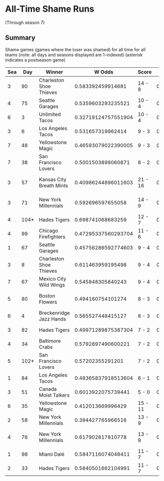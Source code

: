 # All-Time Shame Runs
(Through season 7)

## Summary



Shame games (games where the loser was shamed) for all time for all teams (note: all days and seasons displayed are 1-indexed) (asterisk indicates a postseason game)


| Sea | Day | Winner | W Odds | Score | L Odds | Loser | 
| ------ |------ |------ |------ |------ |------ |------ |
| 3 | 90 | Charleston Shoe Thieves | 0.583392459914681 | 14 - 8 | 0.41660754008531803 | Yellowstone Magic | 
| 4 | 75 | Seattle Garages | 0.5359603293235521 | 10 - 4 | 0.464039670676448 | Philly Pies | 
| 6 | 3 | Unlimited Tacos | 0.32719124757551904 | 10 - 4 | 0.67280875242448 | Breckenridge Jazz Hands | 
| 3 | 6 | Los Angeles Tacos | 0.531657319962414 | 9 - 3 | 0.46834268003758506 | Chicago Firefighters | 
| 7 | 48 | Yellowstone Magic | 0.46593079022390005 | 9 - 3 | 0.5340692097760991 | Mexico City Wild Wings | 
| 7 | 38 | San Francisco Lovers | 0.5001503899060871 | 8 - 2 | 0.49984961009391304 | New York Millennials | 
| 3 | 57 | Kansas City Breath Mints | 0.40986244896011603 | 21 - 16 | 0.5901375510398831 | Charleston Shoe Thieves | 
| 3 | 71 | New York Millennials | 0.592696597655058 | 14 - 9 | 0.40730340234494106 | San Francisco Lovers | 
| 4 | 104* | Hades Tigers | 0.698741068683259 | 12 - 7 | 0.30125893131674003 | Canada Moist Talkers | 
| 4 | 99 | Chicago Firefighters | 0.47295337560293704 | 11 - 6 | 0.5270466243970621 | New York Millennials | 
| 1 | 67 | Seattle Garages | 0.45756286592774603 | 9 - 4 | 0.542437134072253 | Mexico City Wild Wings | 
| 3 | 8 | Charleston Shoe Thieves | 0.611463959195498 | 9 - 4 | 0.38853604080450105 | Dallas Steaks | 
| 7 | 67 | Mexico City Wild Wings | 0.545848305840243 | 9 - 4 | 0.45415169415975604 | Yellowstone Magic | 
| 5 | 80 | Boston Flowers | 0.494160754101274 | 8 - 3 | 0.5058392458987251 | Charleston Shoe Thieves | 
| 6 | 4 | Breckenridge Jazz Hands | 0.565527448415127 | 8 - 3 | 0.434472551584872 | Unlimited Tacos | 
| 3 | 82 | Hades Tigers | 0.49971289875387304 | 7 - 2 | 0.5002871012461261 | Hellmouth Sunbeams | 
| 4 | 34 | Baltimore Crabs | 0.5792897490600221 | 7 - 2 | 0.42071025093997705 | Philly Pies | 
| 5 | 102* | San Francisco Lovers | 0.57202355291201 | 7 - 2 | 0.42797644708798904 | Dallas Steaks | 
| 1 | 84 | Los Angeles Tacos | 0.48365837918513604 | 6 - 1 | 0.516341620814863 | New York Millennials | 
| 3 | 51 | Canada Moist Talkers | 0.6013922075739441 | 5 - 0 | 0.39860779242605504 | Breckenridge Jazz Hands | 
| 6 | 35 | Yellowstone Magic | 0.412013669996429 | 15 - 11 | 0.58798633000357 | Canada Moist Talkers | 
| 2 | 58 | New York Millennials | 0.394427765966516 | 13 - 9 | 0.605572234033483 | Yellowstone Magic | 
| 4 | 76 | New York Millennials | 0.617902817810778 | 13 - 9 | 0.382097182189221 | Charleston Shoe Thieves | 
| 1 | 98 | Miami Dalé | 0.5847116074048411 | 11 - 7 | 0.41528839259515804 | Seattle Garages | 
| 2 | 33 | Hades Tigers | 0.5840501662104991 | 11 - 7 | 0.4159498337895 | Philly Pies | 


